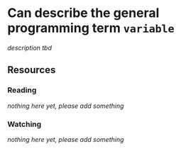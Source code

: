 # Can describe the general programming term `variable`
_description tbd_
## Resources
### Reading
_nothing here yet, please add something_
### Watching
_nothing here yet, please add something_
